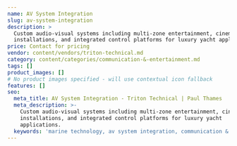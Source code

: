 ```yaml
---
name: AV System Integration
slug: av-system-integration
description: >
  Custom audio-visual systems including multi-zone entertainment, cinema
  installations, and integrated control platforms for luxury yacht applications.
price: Contact for pricing
vendor: content/vendors/triton-technical.md
category: content/categories/communication-&-entertainment.md
tags: []
product_images: []
# No product images specified - will use contextual icon fallback
features: []
seo:
  meta_title: AV System Integration - Triton Technical | Paul Thames
  meta_description: >-
    Custom audio-visual systems including multi-zone entertainment, cinema
    installations, and integrated control platforms for luxury yacht
    applications.
  keywords: 'marine technology, av system integration, communication & entertainment'
---
```


